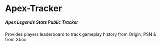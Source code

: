 # Apex-Tracker

##### Apex Legends Stats Public Tracker

Provides players leaderboard to track gameplay history from Origin, PSN & from Xbox